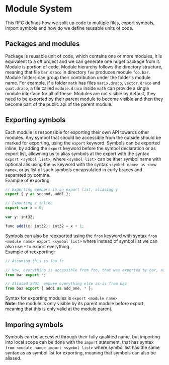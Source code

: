 # Module System
This RFC defines how we split up code to multiple files, export symbols, import symbols and how do we define reusable units of code.  
## Packages and modules
Package is reusable unit of code, which contains one or more modules, it is equivalent to a c# project and we can generate one nuget package from it.  
Module is portion of code. Module hierarchy follows the directory structure, meaning that file `bar.draco` in directory `foo` produces module `foo.bar`. Module folders can group their contribution under the folder's module name. For example, if a folder `math` has files `marix.draco`, `vector.draco` and `quat.draco`, a file called `module.draco` inside `math` can provide a single module interface for all of these. Modules are not visible by default, they need to be exported by their parent module to become visible and then they become part of the public api of the parent module.  
## Exporting symbols
Each module is responsible for exporting their own API towards other modules. Any symbol that should be accessible from the outside should be marked for exporting, using the `export` keyword. Symbols can be exported inline, by adding the `export` keyword before the symbol declaration or as export list, allowning us to alias symbols at the export with the syntax `export <symbol list>`, where `<symbol list>` can be ither symbol name with optional alis using the `as` keyword with the syntax `<symbol name> as <new name>`, or as list of such symbols encapsulated in curly braces and separated by comma.  
Example of exporting:
```js
// Exporting members in an export list, aliasing y
export { y as second, add1 };

// Exporting x inline
export var x = 0;

var y: int32;

func add1(x: int32): int32 = x + 1;
```
Symbols can also be reexported using the `from` keyword with syntax `from <module name> export <symbol list>` where instead of symbol list we can also use `*` to export everything.  
Example of reexporting:
```js
// Assuming this is foo.fr

// Now, everything is accessible from foo, that was exported by bar, as is
from bar export *;

// Aliased add1, expose everything else as-is from baz
from baz export { add1 as add_one, * };
```
Syntax for exporting modules is `export <module name>`.  
**Note**: the module is only visible by its parent module before export, meaning that this is only valid at the module parent.
## Imporing symbols
Symbols can be accessed through their fully qualified name, but importing into local scope can be done with the `import` statement, that has syntax `from <module name> import <symbol list>` where symbol list has the same syntax as as symbol list for exporting, meaning that symbols can also be aliased.
